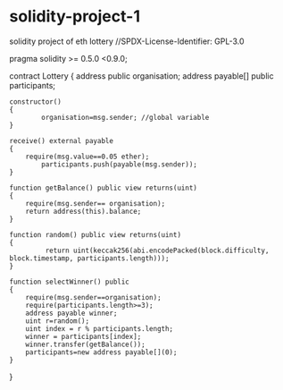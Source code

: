 # solidity-project-1
solidity project of eth lottery 
//SPDX-License-Identifier: GPL-3.0

pragma solidity >= 0.5.0 <0.9.0;

contract Lottery
{
    address public organisation;
    address payable[] public participants;

    constructor()
    {
            organisation=msg.sender; //global variable
    }

    receive() external payable
    {
        require(msg.value==0.05 ether);
            participants.push(payable(msg.sender));
    }

    function getBalance() public view returns(uint)
    {
        require(msg.sender== organisation);
        return address(this).balance;
    }

    function random() public view returns(uint)
    {
             return uint(keccak256(abi.encodePacked(block.difficulty, block.timestamp, participants.length)));
    }

    function selectWinner() public
    {
        require(msg.sender==organisation);
        require(participants.length>=3);
        address payable winner;
        uint r=random();
        uint index = r % participants.length;
        winner = participants[index];
        winner.transfer(getBalance());
        participants=new address payable[](0);
    }
}
